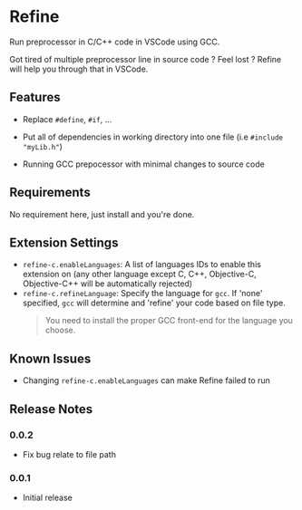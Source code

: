 # Refine

Run preprocessor in C/C++ code in VSCode using GCC.

Got tired of multiple preprocessor line in source code ? Feel lost ? Refine will help you through that in VSCode.

## Features

- Replace `#define`, `#if`, ...

- Put all of dependencies in working directory into one file (i.e `#include "myLib.h"`)

- Running GCC prepocessor with minimal changes to source code

## Requirements

No requirement here, just install and you're done.

## Extension Settings

- `refine-c.enableLanguages`: A list of languages IDs to enable this extension on (any other language except C, C++, Objective-C, Objective-C++ will be automatically rejected)
- `refine-c.refineLanguage`: Specify the language for `gcc`. If 'none' specified, `gcc` will determine and 'refine' your code based on file type.
  > You need to install the proper GCC front-end for the language you choose.

## Known Issues

- Changing `refine-c.enableLanguages` can make Refine failed to run

## Release Notes

### 0.0.2

- Fix bug relate to file path

### 0.0.1

- Initial release
